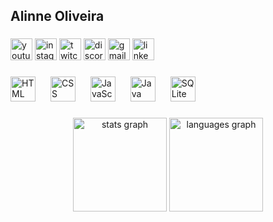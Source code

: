 <h2 align="left"> Alinne Oliveira </h2>

###

<div align="left">
  <img src="https://img.shields.io/static/v1?message=Youtube&logo=youtube&label=&color=FF0000&logoColor=white&labelColor=&style=for-the-badge" height="35" alt="youtube logo"  />
  <img src="https://img.shields.io/static/v1?message=Instagram&logo=instagram&label=&color=E4405F&logoColor=white&labelColor=&style=for-the-badge" height="35" alt="instagram logo"  />
  <img src="https://img.shields.io/static/v1?message=Twitch&logo=twitch&label=&color=9146FF&logoColor=white&labelColor=&style=for-the-badge" height="35" alt="twitch logo"  />
  <img src="https://img.shields.io/static/v1?message=Discord&logo=discord&label=&color=7289DA&logoColor=white&labelColor=&style=for-the-badge" height="35" alt="discord logo"  />
  <img src="https://img.shields.io/static/v1?message=Gmail&logo=gmail&label=&color=D14836&logoColor=white&labelColor=&style=for-the-badge" height="35" alt="gmail logo"  />
  <img src="https://img.shields.io/static/v1?message=LinkedIn&logo=linkedin&label=&color=0077B5&logoColor=white&labelColor=&style=for-the-badge" height="35" alt="linkedin logo"  />
</div>

###
<p align="left">
  <img src="https://cdn.jsdelivr.net/gh/devicons/devicon/icons/html5/html5-original.svg" 
       alt="HTML" width="40" height="40" style="margin-right: 20px;"/>
  <img src="https://cdn.jsdelivr.net/gh/devicons/devicon/icons/css3/css3-original.svg" 
       alt="CSS" width="40" height="40" style="margin-right: 20px;"/>
  <img src="https://cdn.jsdelivr.net/gh/devicons/devicon/icons/javascript/javascript-original.svg" 
       alt="JavaScript" width="40" height="40" style="margin-right: 20px;"/>
  <img src="https://cdn.jsdelivr.net/gh/devicons/devicon/icons/java/java-original.svg" 
       alt="Java" width="40" height="40" style="margin-right: 20px;"/>
  <img src="https://cdn.jsdelivr.net/gh/devicons/devicon/icons/sqlite/sqlite-original.svg" 
       alt="SQLite" width="40" height="40" style="margin-right: 20px;"/>
</p>


###


<div align="center">
  <img src="https://github-readme-stats.vercel.app/api?username=maurodesouza&hide_title=false&hide_rank=false&show_icons=true&include_all_commits=true&count_private=true&disable_animations=false&theme=dracula&locale=en&hide_border=false" height="150" alt="stats graph"  />
  <img src="https://github-readme-stats.vercel.app/api/top-langs?username=maurodesouza&locale=en&hide_title=false&layout=compact&card_width=320&langs_count=5&theme=dracula&hide_border=false" height="150" alt="languages graph"  />
</div>

###

<br clear="both">

